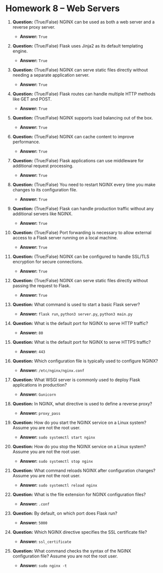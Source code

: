 # Homework 8 – Web Servers 

1. **Question:** (True/False) NGINX can be used as both a web server and a reverse proxy server.
   - **Answer:** `True`

1. **Question:** (True/False) Flask uses Jinja2 as its default templating engine.
   - **Answer:** `True`

1. **Question:** (True/False) NGINX can serve static files directly without needing a separate application server.
   - **Answer:** `True`

1. **Question:** (True/False) Flask routes can handle multiple HTTP methods like GET and POST.
   - **Answer:** `True`

1. **Question:** (True/False) NGINX supports load balancing out of the box.
   - **Answer:** `True`

1. **Question:** (True/False) NGINX can cache content to improve performance.
   - **Answer:** `True`

1. **Question:** (True/False) Flask applications can use middleware for additional request processing.
   - **Answer:** `True`

1. **Question:** (True/False) You need to restart NGINX every time you make changes to its configuration file.
   - **Answer:** `True`

1. **Question:** (True/False) Flask can handle production traffic without any additional servers like NGINX.
    - **Answer:** `True`

1. **Question:** (True/False) Port forwarding is necessary to allow external access to a Flask server running on a local machine.
    - **Answer:** `True`

1. **Question:** (True/False) NGINX can be configured to handle SSL/TLS encryption for secure connections.
    - **Answer:** `True`

1. **Question:** (True/False) NGINX can serve static files directly without passing the request to Flask.
    - **Answer:** `True`

1. **Question:** What command is used to start a basic Flask server?
   - **Answer:** `flask run`, `python3 server.py`, `python3 main.py`

1. **Question:** What is the default port for NGINX to serve HTTP traffic?
   - **Answer:** `80`

1. **Question:** What is the default port for NGINX to serve HTTPS traffic?
   - **Answer:** `443`

1. **Question:** Which configuration file is typically used to configure NGINX?
   - **Answer:** `/etc/nginx/nginx.conf`

1. **Question:** What WSGI server is commonly used to deploy Flask applications in production?
   - **Answer:** `Gunicorn`

1. **Question:** In NGINX, what directive is used to define a reverse proxy?
   - **Answer:** `proxy_pass`

1. **Question:** How do you start the NGINX service on a Linux system? Assume you are not the root user.
   - **Answer:** `sudo systemctl start nginx`

1. **Question:** How do you stop the NGINX service on a Linux system? Assume you are not the root user.
   - **Answer:** `sudo systemctl stop nginx`

1. **Question:** What command reloads NGINX after configuration changes? Assume you are not the root user.
   - **Answer:** `sudo systemctl reload nginx`

1. **Question:** What is the file extension for NGINX configuration files?
   - **Answer:** `.conf`

1. **Question:** By default, on which port does Flask run?
    - **Answer:** `5000`

1. **Question:** Which NGINX directive specifies the SSL certificate file?
    - **Answer:** `ssl_certificate`

1. **Question:** What command checks the syntax of the NGINX configuration file? Assume you are not the root user.
    - **Answer:** `sudo nginx -t`
